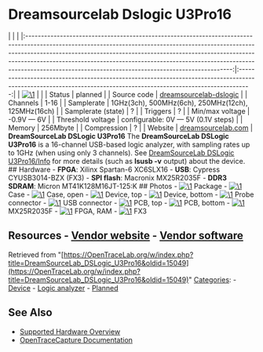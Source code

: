 # Dreamsourcelab Dslogic U3Pro16

| | | |:-----------------------------------------------------------------------------------------------------------------------------------------------------------------------------------------------------------------------------------------------------------------------------------------------------------------------------------------------------------------------------------------:|:----------------------------------------------------------------------------------------------------------------------------------------------------------------:| | [![\1](../../assets/hardware/general/\2)](./File:DSLogic_U3Pro16.png.html) | | | Status | planned | | Source code | [dreamsourcelab-dslogic](http://github.com/OpenTraceLab/?p=OpenTraceCapture.git;a=tree;f=src/hardware/dreamsourcelab-dslogic) | | Channels | 1-16 | | Samplerate | 1GHz(3ch), 500MHz(6ch), 250MHz(12ch), 125MHz(16ch) | | Samplerate (state) | ? | | Triggers | ? | | Min/max voltage | -0.9V — 6V | | Threshold voltage | configurable: 0V — 5V (0.1V steps) | | Memory | 256Mbyte | | Compression | ? | | Website | [dreamsourcelab.com](https://www.dreamsourcelab.com/shop/logic-analyzer/dslogic-u3pro16/) | **DreamSourceLab DSLogic U3Pro16** The **DreamSourceLab DSLogic U3Pro16** is a 16-channel USB-based logic analyzer, with sampling rates up to 1GHz (when using only 3 channels). See [DreamSourceLab DSLogic U3Pro16/Info](https://OpenTraceLab.org/w/index.php?title=DreamSourceLab_DSLogic_U3Pro16/Info&action=edit&redlink=1 "DreamSourceLab DSLogic U3Pro16/Info \(page does not exist\)") for more details (such as **lsusb -v** output) about the device. ## Hardware \- **FPGA**: Xilinx Spartan-6 XC6SLX16 \- **USB**: Cypress CYUSB3014-BZX (FX3) \- **SPI flash**: Macronix MX25R2035F \- **DDR3 SDRAM**: Micron MT41K128M16JT-125:K ## Photos \- 
[![\1](../../assets/hardware/general/\2)](./File:DSLogic_U3Pro16_Box.jpg.html)
Package
\- 
[![\1](../../assets/hardware/general/\2)](./File:DSLogic_U3Pro16_Case.jpg.html)
Case
\- 
[![\1](../../assets/hardware/general/\2)](./File:DSLogic_U3Pro16_Case_Inside.jpg.html)
Case, open
\- 
[![\1](../../assets/hardware/general/\2)](./File:DSLogic_U3Pro16.png.html)
Device, top
\- 
[![\1](../../assets/hardware/general/\2)](./File:DSLogic_U3Pro16_Device_Back.jpg.html)
Device, bottom
\- 
[![\1](../../assets/hardware/general/\2)](./File:DSLogic_U3Pro16_Device_Connector.jpg.html)
Probe connector
\- 
[![\1](../../assets/hardware/general/\2)](./File:DSLogic_U3Pro16_Device_USB.jpg.html)
USB connector
\- 
[![\1](../../assets/hardware/general/\2)](./File:DSLogic_U3Pro16_PCB_Top.jpg.html)
PCB, top
\- 
[![\1](../../assets/hardware/general/\2)](./File:DSLogic_U3Pro16_PCB_Bottom.jpg.html)
PCB, bottom
\- 
[![\1](../../assets/hardware/general/\2)](./File:DSLogic_U3Pro16_MX25R2035F.jpg.html)
MX25R2035F
\- 
[![\1](../../assets/hardware/general/\2)](./File:DSLogic_U3Pro16_FPGA_RAM.jpg.html)
FPGA, RAM
\- 
[![\1](../../assets/hardware/general/\2)](./File:DSLogic_U3Pro16_CYUSB3014-BZX.jpg.html)
FX3
## Resources \- [Vendor website](https://www.dreamsourcelab.com/shop/logic-analyzer/dslogic-u3pro16/) \- [Vendor software](https://www.dreamsourcelab.com/download/)
Retrieved from "[https://OpenTraceLab.org/w/index.php?title=DreamSourceLab_DSLogic_U3Pro16&oldid=15049](https://OpenTraceLab.org/w/index.php?title=DreamSourceLab_DSLogic_U3Pro16&oldid=15049)" 
[Categories](specialcategories-specialcategories.md): \- [Device](./Category:Device.html "Category:Device") \- [Logic analyzer](./Category:Logic_analyzer.html "Category:Logic analyzer") \- [Planned](./Category:Planned.html "Category:Planned")

## See Also
- [Supported Hardware Overview](../supported-hardware.md)
- [OpenTraceCapture Documentation](../../opentracecapture/overview.md)
